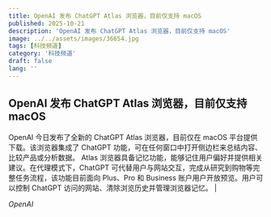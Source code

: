 ```yaml
---
title: OpenAI 发布 ChatGPT Atlas 浏览器，目前仅支持 macOS
published: 2025-10-21
description: 'OpenAI 发布 ChatGPT Atlas 浏览器，目前仅支持 macOS'
image: ../../assets/images/36654.jpg
tags: [科技频道]
category: '科技频道'
draft: false
lang: ''
---
```


## OpenAI 发布 ChatGPT Atlas 浏览器，目前仅支持 macOS

OpenAI 今日发布了全新的 ChatGPT Atlas 浏览器，目前仅在 macOS 平台提供下载。该浏览器集成了 ChatGPT 功能，可在任何窗口中打开侧边栏来总结内容、比较产品或分析数据。
Atlas 浏览器具备记忆功能，能够记住用户偏好并提供相关建议。在代理模式下，ChatGPT 可代替用户与网站交互，完成从研究到购物等完整任务流程，该功能目前面向 Plus、Pro 和 Business 账户用户开放预览。用户可以控制 ChatGPT 访问的网站、清除浏览历史并管理浏览器记忆。
|

*OpenAI*
